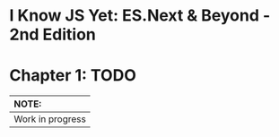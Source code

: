 # I Know JS Yet: ES.Next & Beyond - 2nd Edition
# Chapter 1: TODO

| NOTE: |
| :--- |
| Work in progress |

